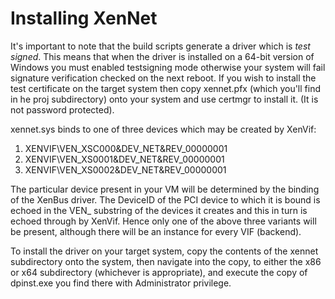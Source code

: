 Installing XenNet
=================

It's important to note that the build scripts generate a driver which is
*test signed*. This means that when the driver is installed on a 64-bit
version of Windows you must enabled testsigning mode otherwise your system
will fail signature verification checked on the next reboot.
If you wish to install the test certificate on the target system then copy
xennet.pfx (which you'll find in he proj subdirectory) onto your system and
use certmgr to install it. (It is not password protected).

xennet.sys binds to one of three devices which may be created by XenVif:

1. XENVIF\\VEN_XSC000&DEV_NET&REV_00000001
2. XENVIF\\VEN_XS0001&DEV_NET&REV_00000001
3. XENVIF\\VEN_XS0002&DEV_NET&REV_00000001

The particular device present in your VM will be determined by the binding
of the XenBus driver. The DeviceID of the PCI device to which it is bound is
echoed in the VEN_ substring of the devices it creates and this in turn is
echoed through by XenVif. Hence only one of the above three variants will be
present, although there will be an instance for every VIF (backend).

To install the driver on your target system, copy the contents of the xennet
subdirectory onto the system, then navigate into the copy, to either the x86
or x64 subdirectory (whichever is appropriate), and execute the copy of
dpinst.exe you find there with Administrator privilege.
